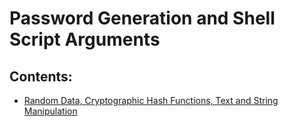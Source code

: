 # Password Generation and Shell Script Arguments

## Contents:
- [Random Data, Cryptographic Hash Functions, Text and String Manipulation](./random_data_cryptographic_hash_functions_string_manipulations.md)

